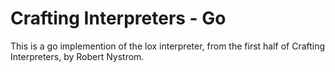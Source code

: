 # Crafting Interpreters - Go

This is a go implemention of the lox interpreter, from the first half of Crafting Interpreters, by Robert Nystrom.